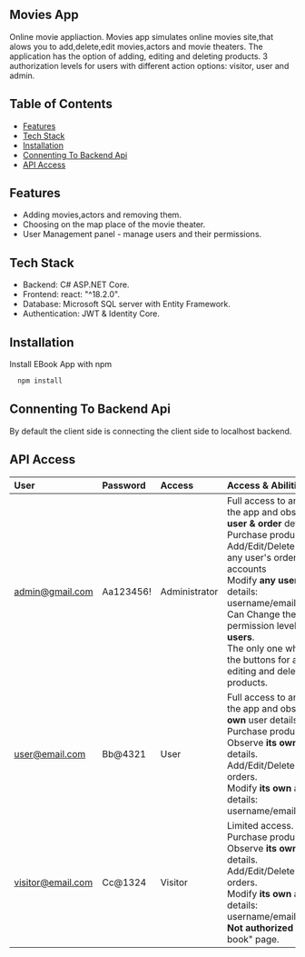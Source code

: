 ## Movies App
Online movie appliaction.
Movies app simulates online movies site,that alows you to add,delete,edit movies,actors and movie theaters.
The application has the option of adding, editing and deleting products. 3 authorization levels for users with different action options: visitor, user and admin.


## Table of Contents
- [Features](#features)
- [Tech Stack](#tech-Stack)
- [Installation](#installation)
- [Connenting To Backend Api](#connenting-to-backend-api)
- [API Access](#api-access)

## Features

- Adding movies,actors and removing them.
- Choosing on the map place of the movie theater.
- User Management panel - manage users and their permissions.


## Tech Stack
- Backend: C# ASP.NET Core.
- Frontend: react: "^18.2.0".
- Database: Microsoft SQL server with Entity Framework.
- Authentication: JWT & Identity Core.



## Installation

Install EBook App with npm

```bash
  npm install
```

## Connenting To Backend Api
By default the client side is connecting the client side to localhost backend.



## API Access
| User              | Password                   | Access       |  Access & Abilities           |        
| :---------------  | :------------------------- | :----------- | :-----------
| admin@gmail.com   | Aa123456!                    | Administrator|  Full access to any page in the app and observe <strong>any user & order</strong> details.<br> Purchase products.<br>Add/Edit/Delete products, any user's orders and accounts <br> Modify <strong>any user's</strong> account details: username/email/password.<br> Can Change the permission levels of <strong>all users</strong>.<br>The only one who can see the buttons for adding, editing and deleting products.|
| user@email.com    | Bb@4321                    | User         |Full access to any page in the app and observe <strong>its own</strong> user details.<br> Purchase products.<br>Observe <strong>its own</strong> user details.<br>Add/Edit/Delete <strong>its own</strong> orders.<br> Modify <strong>its own</strong> account's details:  username/email/password. |
| visitor@email.com | Cc@1324                    | Visitor      |Limited access.<br> Purchase products. <br> Observe <strong>its own</strong> user details.<br>Add/Edit/Delete <strong>its own</strong> orders.<br> Modify <strong>its own</strong> account's details: username/email/password.<br><strong>Not authorized</strong> to see "my book" page. |
